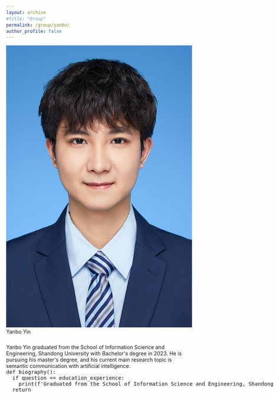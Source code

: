 ```yaml
---
layout: archive
#title: "Group"
permalink: /group/yanbo/
author_profile: false
---
```


<link rel="stylesheet" href="/css/customized-stylesheet.css">

<div class="content-framework">

<div class="group-member">
    <div class="member-photo"><img src="/images/yinyb.jpg"></div>
    <div class="member-info-sets">
        <div class="member-name" style="margin-bottom: 25px;">Yanbo Yin</div>
        <div class="member-misc">Yanbo Yin graduated from the School of Information Science and Engineering, Shandong University with Bachelor's degree in 2023. He is pursuing his master's degree, and his current main research topic is semantic communication with artificial intelligence.</div>
    </div>
</div>

<div class="member-misc" style="white-space: pre; font-family: monospace">def biography():<br>&nbsp;&nbsp;if question == education_experience:<br>&nbsp;&nbsp;&nbsp;&nbsp;print(f'Graduated from the School of Information Science and Engineering, Shandong University with Bachelor's degree in 2023. ')<br>&nbsp;&nbsp;return</div>

</div>
